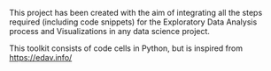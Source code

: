This project has been created with the aim of integrating all the steps required (including code snippets) for the Exploratory Data Analysis process and Visualizations in any data science project. 

This toolkit consists of code cells in Python, but is inspired from https://edav.info/
